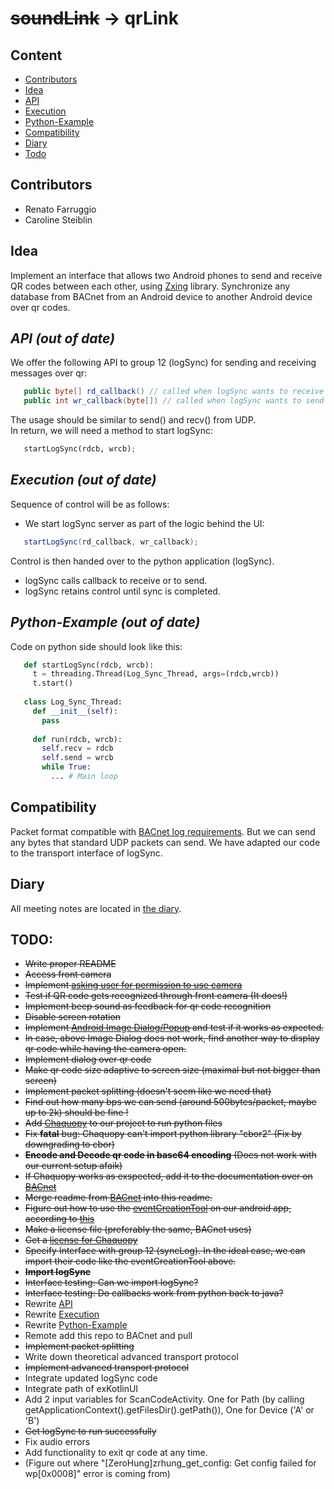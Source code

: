 # ~~soundLink~~ -> qrLink

## Content
* [Contributors](#contributors)
* [Idea](#idea)
* [API](#api)
* [Execution](#execution)
* [Python-Example](#python-example)
* [Compatibility](#compatibility)
* [Diary](#diary)
* [Todo](#todo)

## Contributors
* Renato Farruggio
* Caroline Steiblin

## Idea
Implement an interface that allows two Android phones to send and receive QR codes between each other, using [Zxing](https://github.com/zxing/zxing) library. Synchronize any database from BACnet from an Android device to another Android device over qr codes.

## ___API (out of date)___
We offer the following API to group 12 (logSync) for sending and receiving messages over qr:
```java
   public byte[] rd_callback() // called when logSync wants to receive
   public int wr_callback(byte[]) // called when logSync wants to send
```
The usage should be similar to send() and recv() from UDP.  
In return, we will need a method to start logSync:
```python
   startLogSync(rdcb, wrcb);
```

## ___Execution (out of date)___
Sequence of control will be as follows:
* We start logSync server as part of the logic behind the UI:
```java
   startLogSync(rd_callback, wr_callback);
```
Control is then handed over to the python application (logSync).
* logSync calls callback to receive or to send.  
* logSync retains control until sync is completed.

## ___Python-Example (out of date)___
Code on python side should look like this:  
```python
   def startLogSync(rdcb, wrcb):
     t = threading.Thread(Log_Sync_Thread, args=(rdcb,wrcb))
     t.start()
   
   class Log_Sync_Thread:
     def __init__(self):
       pass
       
     def run(rdcb, wrcb):
       self.recv = rdcb
       self.send = wrcb
       while True:
         ... # Main loop
```
## Compatibility
Packet format compatible with [BACnet log requirements](https://github.com/cn-uofbasel/BACnet/blob/master/doc/BACnet-event-structure.md). But we can send any bytes that standard UDP packets can send. We have adapted our code to the transport interface of logSync.

## Diary
All meeting notes are located in [the diary](https://github.com/cn-uofbasel/BACnet/blob/master/groups/02-soundLink/Tagebuch.md).

## TODO:
* ~~Write proper README~~
* ~~Access front camera~~
* ~~Implement [asking user for permission to use camera](https://github.com/ParkSangGwon/TedPermission)~~
* ~~Test if QR code gets recognized through front camera (It does!)~~
* ~~Implement beep sound as feedback for qr code recognition~~
* ~~Disable screen rotation~~
* ~~Implement [Android Image Dialog/Popup](https://stackoverflow.com/questions/7693633/android-image-dialog-popup) and test if it works as expected.~~
* ~~In case, above Image Dialog does not work, find another way to display qr code while having the camera open.~~
* ~~Implement dialog over qr code~~
* ~~Make qr code size adaptive to screen size (maximal but not bigger than screen)~~
* ~~Implement packet splitting (doesn't seem like we need that)~~
* ~~Find out how many bps we can send (around 500bytes/packet, maybe up to 2k) should be fine !~~
* ~~Add [Chaquopy](https://chaquo.com/chaquopy/) to our project to run python files~~
* ~~Fix __fatal__ bug: Chaquopy can't import python library "cbor2" (Fix by downgrading to cbor)~~
* ~~__Encode and Decode qr code in base64 encoding__ (Does not work with our current setup afaik)~~
* ~~If Chaquopy works as exspected, add it to the documentation over on [BACnet](https://github.com/cn-uofbasel/BACnet/tree/master/groups/02-soundLink)~~
* ~~Merge readme from [BACnet](https://github.com/cn-uofbasel/BACnet/tree/master/groups/02-soundLink) into this readme.~~
* ~~Figure out how to use the [eventCreationTool](https://github.com/cn-uofbasel/BACnet/tree/master/groups/04-logMerge/eventCreationTool) on our android app, according to [this](https://chaquo.com/chaquopy/doc/current/java.html)~~
* ~~Make a license file (preferably the same, BACnet uses)~~
* ~~Get a [license for Chaquopy](https://chaquo.com/chaquopy/license/?app=ch.unibas.qrscanner)~~
* ~~Specify Interface with group 12 (syncLog). In the ideal case, we can import their code like the eventCreationTool above.~~
* ~~__Import logSync__~~
* ~~Interface testing: Can we import logSync?~~
* ~~Interface testing: Do callbacks work from python back to java?~~
* Rewrite [API](#api)
* Rewrite [Execution](#execution)
* Rewrite [Python-Example](#python-example)
* Remote add this repo to BACnet and pull
* ~~Implement packet splitting~~
* Write down theoretical advanced transport protocol
* ~~Implement advanced transport protocol~~
* Integrate updated logSync code
* Integrate path of exKotlinUI 
* Add 2 input variables for ScanCodeActivity. One for Path (by calling getApplicationContext().getFilesDir().getPath()), One for Device ('A' or 'B')
* ~~Get logSync to run successfully~~
* Fix audio errors
* Add functionality to exit qr code at any time.
* (Figure out where "[ZeroHung]zrhung_get_config: Get config failed for wp[0x0008]" error is coming from)
